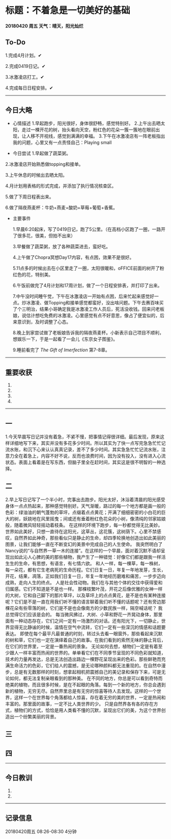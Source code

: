 # 标题：不着急是一切美好的基础

#### 20180420   周五   天气：晴天，阳光灿烂

## To-Do

1.完成4月计划。✔

2.完成0419日记。✔

3.冰激凌店打工。✔

4.完成每日日程安排。✔

***
## 今日大略

* 心情描述
1.早起跑步，阳光很好，身体很舒畅，感觉特别好。
2.上午出去晒太阳，走过一棵开花的树，抬头看向天空，粉红色的花朵一簇一簇地在眼前出现，让人移不开视线，感觉到满满的幸福。
3.下午在冰激凌店有一阵老板指出我的问题，心里又有一点责怪自己：Playing small

* 今日尝试
1.早起做了蔬菜粥。

2.冰激凌店开始熟悉做topping和接单。

3.上午休息的时候出去晒太阳。

4.月计划用表格的形式完成，并添加了执行情况核查区。

5.做了下周日程表出来。

6.做了隔夜燕麦杯：牛奶+燕麦+酸奶+草莓+葡萄+香蕉。

* 主要事件

  1.早晨6:20起床，写了0419日记，跑了5公里。（在高档小区跑了一圈，一路开了很多花，很美，但拍不出来）

  3.早餐做了蔬菜粥，放了各种蔬菜进去，蛮好吃。

  4.上午做了Chopra冥想Day17内容，有点困，效果不是很好。

  5.11点多的时候出去在小区里走了一圈，太阳很暖和，oFFICE前面的树开了粉红色的花，特别美。

  6.午饭前做完了4月计划和17周计划，做了一个日程安排表，并打印了出来。

  7.中午没时间睡午觉，下午在冰激凌店一开始有点困，后来忙起来感觉好一点。炒冰激凌、做Topping和接单感觉都蛮好，没出啥问题。下午去赛百味买了个三明治，结果小哥确定我是冰激凌工作人员后，死活没收钱。回来问老板娘，说估计想吃免费的冰激凌。心里感觉有点不好意思，像占了便宜似的，后来意识到，及时调整了心态。

  8.晚上到家尝试做了老板娘告诉我的隔夜燕麦杯。小新表示自己项目不顺利，想娱乐一下，于是一起看了一会儿《东京女子图鉴》。

  9.睡前看完了 *The Gift of Imerfection* 第7-8章。

***
## 重要收获

1.

2.

3.

4.
***
## 一
1.今天早晨写日记并没有着急，不紧不慢，把事情记得很详细。最后发现，原来这样详细地写下来，其实并没有多花多少时间。所以其实为了快一点写完急急忙忙记流水账，和沉下心来认认真真记录，差不了多少时间。其实急急忙忙记流水账，注意力全在着急上，内容不好不说，反而也浪费时间，因为没有投入，没有进入心流状态。表面上看着是在写东西，但脑子里全在赶时间，其实这是很不明智的一种选择。


## 二
2.早上写日记写了一个半小时，完事出去跑步。阳光太好，沐浴着清晨的阳光感受身体一点点热起来，那种感觉特别好。天气渐暖，路过的每一个地方都是画一般的色彩：绿油油的朝气蓬勃的草坪，点缀着点点黄花；开满了细细密密的小白花的巨大的树，妖娆地在风里摇曳；间或还有垂着粉红色花朵的小树，像清纯的邻家姑娘般，随着微风轻轻摇动着枝条。
在这样的环境下跑步，每一秒都觉得无比美妙。世界如此美好，只想一直待在这阳光，这草丛，这花簇，这树荫下。心里不禁感叹，自然界如此神奇，那些看似只是静止的生命，却四季轮换地创造出如此美丽的图景，让我们能够一直在不断变幻的美景中完成自己的人生使命。
我突然明白了Nancy说的“与自然界一草一木的连接”。在这样的一个早晨，面对着沉默不语却呈现出如此沁人心脾的美的那些植物，我产生了一种错觉：好像它们都是跟我一样活生生的生命，有思想，有语言，有七情六欲。
和人一样，每一棵草，每一株树，每一朵花，都有它生老病死的生命历程。它们日复一日，年复一年地发芽，生长，开花，结果，凋落，正如我们日复一日，年复一年地经历磨难和痛苦，一步步迈向成熟，走向人生的终点。
人是社会性动物。我们在与其他个体的交往中获得爱和归属感。它们不知道是不是也一样。
那棵枝繁叶茂，开花之后像优雅的女神一样的大树，它和自己脚下的那片草坪，以及草坪上的点点黄花，是不是也有某种连接呢？它们是不是一直在用我们听不懂的语言聊着我们听不懂的话题呢？还有旁边那棵花朵有些零落的树，它们是不是也会像南方的少数民族一样，隔空喊话呢？
我总觉得它们应该是会的。
每当微风拂过，大树、小草和野花一齐晃动身体，那里面有一种动态存在，它们之间一定有一场激烈的对话。还有阳光下，一切静止，世界显得无比静谧的时候，温情在空气中流转，它们一定有一些深沉的情感和话题要表达。
即使在每个最平凡最普通的时刻，转过头去看一眼窗外，那些看起来沉默的树和草，它们也一定在演绎着自己的故事。在我们看到的索然无味的静止背后，在它们的世界里，一定是一番热闹的景象。
无论如何去想，植物们一定是有着至少跟人一样丰富而热闹的世界的。单单看它们在不同季节呈现的不同色彩就知道，技术的力量再发达，总是无法创造出路边一棵野花呈现出来的色彩。那些鲜艳而充满生命活力的色彩，它们给人的震撼，是无论哪种颜料都无法重现的。在自然中漫步，总是有无数那样的时刻，想拿起相机把震撼自己的美记录和保存下来，可是无论如何，都无法复制亲眼看到的那种美。
在不同的地方，你总是可以看到奇特而绝美的植物，而且很多时候，是在不起眼的角落。每到一个新的地方，你总会遇到新的植物，无穷无尽。自然界里总是有无穷的惊喜等待人去发现。这样的一个世界，这样一个在世界每个角落都给人惊喜，存在着无穷的美的世界，一定是热闹和丰富的。那里面的故事，一定不比人类世界的少。
只是自然界各有各的存在方式，植物们的方式，恰恰是用人类看不懂的沉默，呈现出它们的美，为这个世界创造出一个纷繁美丽的背景。
## 三  

## 四
***
## 今日教训

1.

2.

***
## 记录信息

20180420周五  08:26-08:30    4分钟
